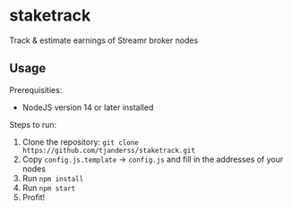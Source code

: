 # staketrack
Track &amp; estimate earnings of Streamr broker nodes

## Usage
Prerequisities:
* NodeJS version 14 or later installed

Steps to run:
1. Clone the repository: `git clone https://github.com/tjanderss/staketrack.git`
2. Copy `config.js.template` -> `config.js` and fill in the addresses of your nodes
3. Run `npm install`
4. Run `npm start`
5. Profit!

